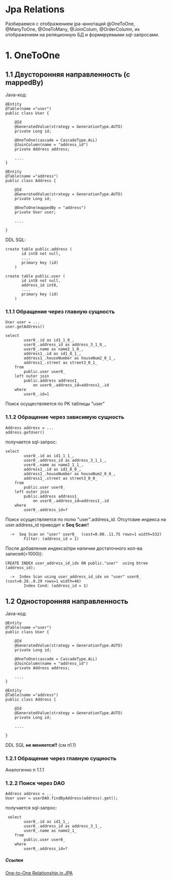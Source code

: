 # Jpa Relations

Разбираемся с отображением jpa-аннотаций @OneToOne, @ManyToOne, @OneToMany, @JoinColum, @OrderColumn, 
их отображением на реляционную БД и формируемыми sql-запросами.

# 1. OneToOne

## 1.1 Двусторонняя направленность (с mappedBy)

Java-код:
```
@Entity
@Table(name ="user")
public class User {

    @Id
    @GeneratedValue(strategy = GenerationType.AUTO)
    private Long id;

    @OneToOne(cascade = CascadeType.ALL)
    @JoinColumn(name = "address_id")
    private Address address;

    ....
}

@Entity
@Table(name ="address")
public class Address {

    @Id
    @GeneratedValue(strategy = GenerationType.AUTO)
    private Long id;

    @OneToOne(mappedBy = "address")
    private User user;
   
    ....

}
```

DDL SQL:
```
create table public.address (
       id int8 not null,
       ....
       primary key (id)
    )

create table public.user (
       id int8 not null,
       address_id int8,
       ....
       primary key (id)
    )
```

### 1.1.1 <a name="OneToOneMain"></a> Обращение через главную сущность
```
User user = ...
user.getAddress()
```

```
select
        user0_.id as id1_1_0_,
        user0_.address_id as address_3_1_0_,
        user0_.name as name2_1_0_,
        address1_.id as id1_0_1_,
        address1_.houseNumber as houseNum2_0_1_,
        address1_.street as street3_0_1_ 
    from
        public.user user0_ 
    left outer join
        public.address address1_ 
            on user0_.address_id=address1_.id 
    where
        user0_.id=1
```
Поиск осуществляется по PK таблицы "user"

### 1.1.2 Обращение через зависимую сущность
```
Address address = ...
address.getUser()
```
получается sql-запрос:
```
select
        user0_.id as id1_1_1_,
        user0_.address_id as address_3_1_1_,
        user0_.name as name2_1_1_,
        address1_.id as id1_0_0_,
        address1_.houseNumber as houseNum2_0_0_,
        address1_.street as street3_0_0_ 
    from
        public.user user0_ 
    left outer join
        public.address address1_
            on user0_.address_id=address1_.id 
    where
        user0_.address_id=?
```

Поиск осуществляется по полю "user".address_id. Отсутсвие индекса на user.address_id приводит к **Seq Scan**!!

```
  ->  Seq Scan on "user" user0_  (cost=0.00..11.75 rows=1 width=532)
        Filter: (address_id = 1)
```

После добавления индекса(при наличии достаточного кол-ва записей(>1000)):
```
CREATE INDEX user_address_id_idx ON public."user"  using btree (address_id);
```

```
  ->  Index Scan using user_address_id_idx on "user" user0_  (cost=0.28..8.29 rows=1 width=46)
        Index Cond: (address_id = 1)
```

## 1.2 Односторонняя направленность
Java-код:
```
@Entity
@Table(name ="user")
public class User {

    @Id
    @GeneratedValue(strategy = GenerationType.AUTO)
    private Long id;

    @OneToOne(cascade = CascadeType.ALL)
    @JoinColumn(name = "address_id")
    private Address address;

    ....
}

@Entity
@Table(name ="address")
public class Address {

    @Id
    @GeneratedValue(strategy = GenerationType.AUTO)
    private Long id;

    ....

}
```

DDL SQL **не меняется!!**
(см п1.1)

### 1.2.1 Обращение через главную сущность
Аналогично п 1.1.1

### 1.2.2 Поиск через DAO
```
Address address = ...
User user = userDAO.findByAddress(address).get();
```
получается sql-запрос:
```
 select
        user0_.id as id1_1_,
        user0_.address_id as address_3_1_,
        user0_.name as name2_1_ 
    from
        public.user user0_ 
    where
        user0_.address_id=?
```

##### <a name="References"></a> Ссылки 
[One-to-One Relationship in JPA](https://www.baeldung.com/jpa-one-to-one)